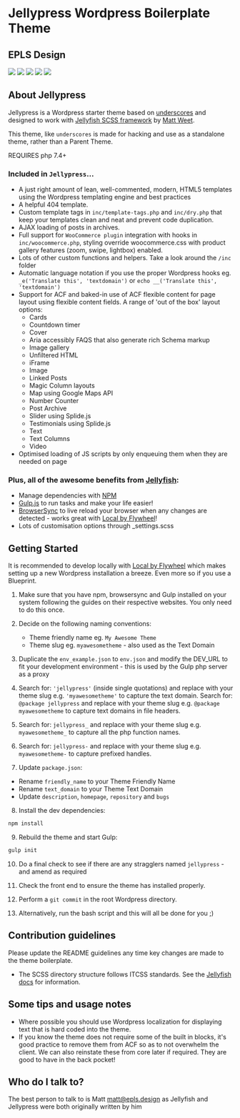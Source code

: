 # Jellypress Wordpress Boilerplate Theme

## EPLS Design

<p>
<img src="https://img.shields.io/github/stars/epls-design/ezpz-jellypress.svg?style=flat-square&logo=github"/>
<img src="https://img.shields.io/github/issues/epls-design/ezpz-jellypress.svg?style=flat-square&logo=github"/>
<img src="https://img.shields.io/maintenance/yes/2020.svg?style=flat-square&logo=github"/>
<img src="https://img.shields.io/github/commit-activity/y/epls-design/ezpz-jellypress.svg?style=flat-square&logo=github"/>
<img src="https://img.shields.io/github/last-commit/epls-design/ezpz-jellypress.svg?style=flat-square&logo=github"/>
</p>

## About Jellypress

Jellypress is a Wordpress starter theme based on [underscores](https://github.com/Automattic/_s) and designed to work with [Jellyfish SCSS framework](https://github.com/unofficialmatt/jellyfish) by [Matt Weet](https://github.com/unofficialmatt).

This theme, like `underscores` is made for hacking and use as a standalone theme, rather than a Parent Theme.

REQUIRES php 7.4+

### Included in `Jellypress`...

- A just right amount of lean, well-commented, modern, HTML5 templates using the Wordpress templating engine and best practices
- A helpful 404 template.
- Custom template tags in `inc/template-tags.php` and `inc/dry.php` that keep your templates clean and neat and prevent code duplication.
- AJAX loading of posts in archives.
- Full support for `WooCommerce plugin` integration with hooks in `inc/woocommerce.php`, styling override woocommerce.css with product gallery features (zoom, swipe, lightbox) enabled.
- Lots of other custom functions and helpers. Take a look around the `/inc` folder
- Automatic language notation if you use the proper Wordpress hooks eg. `_e('Translate this', 'textdomain')` or `echo __('Translate this', 'textdomain')`
- Support for ACF and baked-in use of ACF flexible content for page layout using flexible content fields. A range of 'out of the box' layout options:
  - Cards
  - Countdown timer
  - Cover
  - Aria accessibly FAQS that also generate rich Schema markup
  - Image gallery
  - Unfiltered HTML
  - iFrame
  - Image
  - Linked Posts
  - Magic Column layouts
  - Map using Google Maps API
  - Number Counter
  - Post Archive
  - Slider using Splide.js
  - Testimonials using Splide.js
  - Text
  - Text Columns
  - Video
- Optimised loading of JS scripts by only enqueuing them when they are needed on page

### Plus, all of the awesome benefits from [Jellyfish](https://unofficialmatt.github.io/jellyfish/):

- Manage dependencies with [NPM](https://www.npmjs.com/)
- [Gulp.js](https://gulpjs.com/) to run tasks and make your life easier!
- [BrowserSync](https://www.browsersync.io/) to live reload your browser when any changes are detected - works great with [Local by Flywheel](https://localbyflywheel.com/)!
- Lots of customisation options through \_settings.scss

## Getting Started

It is recommended to develop locally with [Local by Flywheel](https://localbyflywheel.com/) which makes setting up a new Wordpress installation a breeze. Even more so if you use a Blueprint.

1. Make sure that you have npm, browsersync and Gulp installed on your system following the guides on their respective websites. You only need to do this once.

2. Decide on the following naming conventions:

   - Theme friendly name eg. `My Awesome Theme`
   - Theme slug eg. `myawesometheme` - also used as the Text Domain

3. Duplicate the `env_example.json` to `env.json` and modify the DEV_URL to fit your development environment - this is used by the Gulp php server as a proxy

4. Search for: `'jellypress'` (inside single quotations) and replace with your theme slug e.g. `'myawesometheme'` to capture the text domain. Search for: `@package jellypress` and replace with your theme slug e.g. `@package myawesometheme` to capture text domains in file headers.

5. Search for: `jellypress_` and replace with your theme slug e.g. `myawesometheme_` to capture all the php function names.

6. Search for: `jellypress-` and replace with your theme slug e.g. `myawesometheme-` to capture prefixed handles.

7. Update `package.json`:

- Rename `friendly_name` to your Theme Friendly Name
- Rename `text_domain` to your Theme Text Domain
- Update `description`, `homepage`, `repository` and `bugs`

8. Install the dev dependencies:

```bash
npm install
```

9. Rebuild the theme and start Gulp:

```bash
gulp init
```

10. Do a final check to see if there are any stragglers named `jellypress` - and amend as required

11. Check the front end to ensure the theme has installed properly.

12. Perform a `git commit` in the root Wordpress directory.

13. Alternatively, run the bash script and this will all be done for you ;)

## Contribution guidelines

Please update the README guidelines any time key changes are made to the theme boilerplate.

- The SCSS directory structure follows ITCSS standards. See the [Jellyfish docs](https://github.com/unofficialmatt/jellyfish) for information.

## Some tips and usage notes

- Where possible you should use Wordpress localization for displaying text that is hard coded into the theme.
- If you know the theme does not require some of the built in blocks, it's good practice to remove them from ACF so as to not overwhelm the client. We can also reinstate these from core later if required. They are good to have in the back pocket!

## Who do I talk to?

The best person to talk to is Matt [matt@epls.design](matt@epls.design) as Jellyfish and Jellypress were both originally written by him
